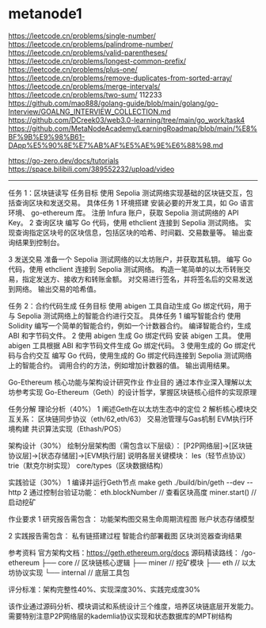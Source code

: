 # metanode1

https://leetcode.cn/problems/single-number/
https://leetcode.cn/problems/palindrome-number/
https://leetcode.cn/problems/valid-parentheses/
https://leetcode.cn/problems/longest-common-prefix/
https://leetcode.cn/problems/plus-one/
https://leetcode.cn/problems/remove-duplicates-from-sorted-array/
https://leetcode.cn/problems/merge-intervals/
https://leetcode.cn/problems/two-sum/
112233
https://github.com/mao888/golang-guide/blob/main/golang/go-Interview/GOALNG_INTERVIEW_COLLECTION.md
https://github.com/DCreek03/web3.0-learning/tree/main/go_work/task4
https://github.com/MetaNodeAcademy/LearningRoadmap/blob/main/%E8%BF%9B%E9%98%B61-DApp%E5%90%8E%E7%AB%AF%E5%AE%9E%E6%88%98.md

https://go-zero.dev/docs/tutorials
https://space.bilibili.com/389552232/upload/video



------------------------

任务 1：区块链读写 任务目标
使用 Sepolia 测试网络实现基础的区块链交互，包括查询区块和发送交易。
 具体任务
1 环境搭建
安装必要的开发工具，如 Go 语言环境、 go-ethereum 库。
注册 Infura 账户，获取 Sepolia 测试网络的 API Key。
2 查询区块
编写 Go 代码，使用 ethclient 连接到 Sepolia 测试网络。
实现查询指定区块号的区块信息，包括区块的哈希、时间戳、交易数量等。
输出查询结果到控制台。


3 发送交易
准备一个 Sepolia 测试网络的以太坊账户，并获取其私钥。
编写 Go 代码，使用 ethclient 连接到 Sepolia 测试网络。
构造一笔简单的以太币转账交易，指定发送方、接收方和转账金额。
对交易进行签名，并将签名后的交易发送到网络。
输出交易的哈希值。

任务 2：合约代码生成 任务目标
使用 abigen 工具自动生成 Go 绑定代码，用于与 Sepolia 测试网络上的智能合约进行交互。
 具体任务
1 编写智能合约
使用 Solidity 编写一个简单的智能合约，例如一个计数器合约。
编译智能合约，生成 ABI 和字节码文件。
2 使用 abigen 生成 Go 绑定代码
安装 abigen 工具。
使用 abigen 工具根据 ABI 和字节码文件生成 Go 绑定代码。
3 使用生成的 Go 绑定代码与合约交互
编写 Go 代码，使用生成的 Go 绑定代码连接到 Sepolia 测试网络上的智能合约。
调用合约的方法，例如增加计数器的值。
输出调用结果。




Go-Ethereum 核心功能与架构设计研究作业
作业目的
通过本作业深入理解以太坊参考实现 Go-Ethereum（Geth）的设计哲学，掌握区块链核心组件的实现原理

任务分解
理论分析（40%）
1 阐述Geth在以太坊生态中的定位
2 解析核心模块交互关系：
区块链同步协议（eth/62,eth/63）
交易池管理与Gas机制
EVM执行环境构建
共识算法实现（Ethash/POS）


架构设计（30%）
绘制分层架构图（需包含以下层级）：
[P2P网络层]->[区块链协议层]->[状态存储层]->[EVM执行层]
说明各层关键模块：
les（轻节点协议）
trie（默克尔树实现）
core/types（区块数据结构）

实践验证（30%）
1 编译并运行Geth节点
make geth
./build/bin/geth --dev --http
2 通过控制台验证功能：
eth.blockNumber // 查看区块高度
miner.start()   // 启动挖矿


作业要求
1 研究报告需包含：
功能架构图交易生命周期流程图
账户状态存储模型

2 实践报告需包含：
私有链搭建过程
智能合约部署截图
区块浏览器查询结果

参考资料
官方架构文档：https://geth.ethereum.org/docs
源码精读路线：
/go-ethereum
├── core      // 区块链核心逻辑
├── miner     // 挖矿模块
├── eth       // 以太坊协议实现
└── internal  // 底层工具包

评分标准：架构完整性40%、实现深度30%、实践完成度30%

该作业通过源码分析、模块调试和系统设计三个维度，培养区块链底层开发能力。需要特别注意P2P网络层的kademlia协议实现和状态数据库的MPT树结构

